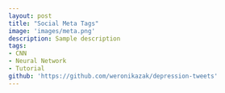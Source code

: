 ```yaml
---
layout: post
title: "Social Meta Tags"
image: 'images/meta.png'
description: Sample description
tags:
- CNN
- Neural Network
- Tutorial
github: 'https://github.com/weronikazak/depression-tweets'
---
```

